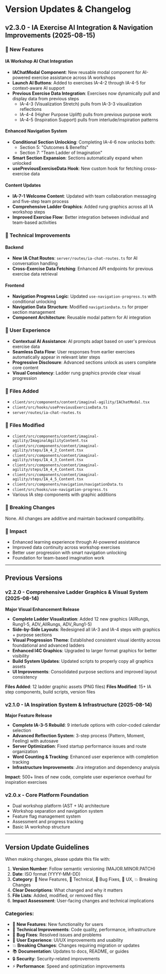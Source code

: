 # Version Updates & Changelog

## v2.3.0 - IA Exercise AI Integration & Navigation Improvements (2025-08-15)

### 🚀 New Features

#### IA Workshop AI Chat Integration
- **IAChatModal Component**: New reusable modal component for AI-powered exercise assistance across IA workshops
- **Launch AI Buttons**: Added to exercises IA-4-2 through IA-4-5 for context-aware AI support
- **Previous Exercise Data Integration**: Exercises now dynamically pull and display data from previous steps
  - IA-4-3 (Visualization Stretch) pulls from IA-3-3 visualization reflections
  - IA-4-4 (Higher Purpose Uplift) pulls from previous purpose work
  - IA-4-5 (Inspiration Support) pulls from interlude/inspiration patterns

#### Enhanced Navigation System
- **Conditional Section Unlocking**: Completing IA-4-6 now unlocks both:
  - Section 5: "Outcomes & Benefits" 
  - Section 7: "Team Ladder of Imagination"
- **Smart Section Expansion**: Sections automatically expand when unlocked
- **usePreviousExerciseData Hook**: New custom hook for fetching cross-exercise data

#### Content Updates
- **IA-7-1 Welcome Content**: Updated with team collaboration messaging and five-step team process
- **Comprehensive Ladder Graphics**: Added rung graphics across all IA workshop steps
- **Improved Exercise Flow**: Better integration between individual and team-based activities

### 🔧 Technical Improvements

#### Backend
- **New IA Chat Routes**: `server/routes/ia-chat-routes.ts` for AI conversation handling
- **Cross-Exercise Data Fetching**: Enhanced API endpoints for previous exercise data retrieval

#### Frontend
- **Navigation Progress Logic**: Updated `use-navigation-progress.ts` with conditional unlocking
- **Navigation Data Structure**: Modified `navigationData.ts` for proper section management
- **Component Architecture**: Reusable modal pattern for AI integration

### 🎯 User Experience
- **Contextual AI Assistance**: AI prompts adapt based on user's previous exercise data
- **Seamless Data Flow**: User responses from earlier exercises automatically appear in relevant later steps
- **Progressive Disclosure**: Advanced sections unlock as users complete core content
- **Visual Consistency**: Ladder rung graphics provide clear visual progression

### 📁 Files Added
- `client/src/components/content/imaginal-agility/IAChatModal.tsx`
- `client/src/hooks/usePreviousExerciseData.ts`
- `server/routes/ia-chat-routes.ts`

### 📝 Files Modified
- `client/src/components/content/imaginal-agility/ImaginalAgilityContent.tsx`
- `client/src/components/content/imaginal-agility/steps/IA_4_2_Content.tsx`
- `client/src/components/content/imaginal-agility/steps/IA_4_3_Content.tsx`
- `client/src/components/content/imaginal-agility/steps/IA_4_4_Content.tsx`
- `client/src/components/content/imaginal-agility/steps/IA_4_5_Content.tsx`
- `client/src/components/navigation/navigationData.ts`
- `client/src/hooks/use-navigation-progress.ts`
- Various IA step components with graphic additions

### 🔄 Breaking Changes
None. All changes are additive and maintain backward compatibility.

### 🎉 Impact
- Enhanced learning experience through AI-powered assistance
- Improved data continuity across workshop exercises  
- Better user progression with smart navigation unlocking
- Foundation for team-based imagination work

---

## Previous Versions

### v2.2.0 - Comprehensive Ladder Graphics & Visual System (2025-08-14)
**Major Visual Enhancement Release**
- **Complete Ladder Visualization**: Added 12 new graphics (AllRungs, Rung1-5, ADV_AllRungs, ADV_Rung1-5)
- **Side-by-Side Layouts**: Redesigned all IA-3 and IA-4 steps with graphics + purpose sections
- **Visual Progression Theme**: Established consistent visual identity across foundational and advanced ladders
- **Enhanced I4C Graphics**: Upgraded to larger format graphics for better visibility
- **Build System Updates**: Updated scripts to properly copy all graphics assets
- **UI Improvements**: Consolidated purpose sections and improved layout consistency

**Files Added**: 12 ladder graphic assets (PNG files)
**Files Modified**: 15+ IA step components, build scripts, version files

### v2.1.0 - IA Inspiration System & Infrastructure (2025-08-14)
**Major Feature Release**
- **Complete IA-3-5 Rebuild**: 9 interlude options with color-coded calendar selection
- **Advanced Reflection System**: 3-step process (Pattern, Moment, Feeling) with autosave
- **Server Optimization**: Fixed startup performance issues and route organization
- **Word Counting & Tracking**: Enhanced user experience with completion tracking
- **Infrastructure Improvements**: Jira integration and dependency analysis

**Impact**: 500+ lines of new code, complete user experience overhaul for inspiration exercises

### v2.0.x - Core Platform Foundation
- Dual workshop platform (AST + IA) architecture
- Workshop separation and navigation system
- Feature flag management system
- Assessment and progress tracking
- Basic IA workshop structure

---

## Version Update Guidelines

When making changes, please update this file with:

1. **Version Number**: Follow semantic versioning (MAJOR.MINOR.PATCH)
2. **Date**: ISO format (YYYY-MM-DD)
3. **Category**: 🚀 New Features, 🔧 Technical, 🐛 Bug Fixes, 🎯 UX, 💥 Breaking Changes
4. **Clear Descriptions**: What changed and why it matters
5. **File Lists**: Added, modified, or removed files
6. **Impact Assessment**: User-facing changes and technical implications

### Categories:
- 🚀 **New Features**: New functionality for users
- 🔧 **Technical Improvements**: Code quality, performance, infrastructure  
- 🐛 **Bug Fixes**: Resolved issues and problems
- 🎯 **User Experience**: UI/UX improvements and usability
- 💥 **Breaking Changes**: Changes requiring migration or updates
- 📚 **Documentation**: Updates to docs, README, or guides
- 🔒 **Security**: Security-related improvements
- ⚡ **Performance**: Speed and optimization improvements